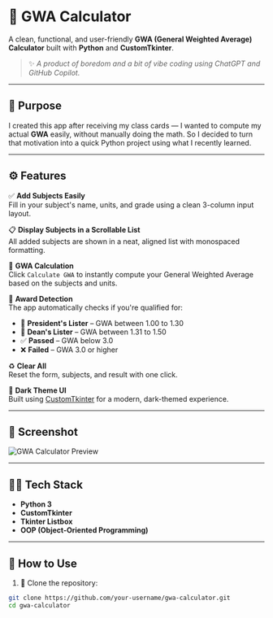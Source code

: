 # 📘 GWA Calculator

A clean, functional, and user-friendly **GWA (General Weighted Average) Calculator** built with **Python** and **CustomTkinter**.

> ✨ *A product of boredom and a bit of vibe coding using ChatGPT and GitHub Copilot.*

---

## 🎯 Purpose

I created this app after receiving my class cards — I wanted to compute my actual **GWA** easily, without manually doing the math. So I decided to turn that motivation into a quick Python project using what I recently learned.

---

## ⚙️ Features

✅ **Add Subjects Easily**  
Fill in your subject's name, units, and grade using a clean 3-column input layout.

📋 **Display Subjects in a Scrollable List**  
All added subjects are shown in a neat, aligned list with monospaced formatting.

🧮 **GWA Calculation**  
Click `Calculate GWA` to instantly compute your General Weighted Average based on the subjects and units.

🏅 **Award Detection**  
The app automatically checks if you're qualified for:
- 🥇 **President's Lister** – GWA between 1.00 to 1.30  
- 🥈 **Dean's Lister** – GWA between 1.31 to 1.50  
- ✅ **Passed** – GWA below 3.0  
- ❌ **Failed** – GWA 3.0 or higher

♻️ **Clear All**  
Reset the form, subjects, and result with one click.

🖤 **Dark Theme UI**  
Built using [CustomTkinter](https://github.com/TomSchimansky/CustomTkinter) for a modern, dark-themed experience.

---

## 📸 Screenshot

![GWA Calculator Preview](screenshot.png)


---

## 🧑‍💻 Tech Stack

- **Python 3**
- **CustomTkinter**
- **Tkinter Listbox**
- **OOP (Object-Oriented Programming)**

---

## 🧠 How to Use

1. 🔽 Clone the repository:

```bash
git clone https://github.com/your-username/gwa-calculator.git
cd gwa-calculator
